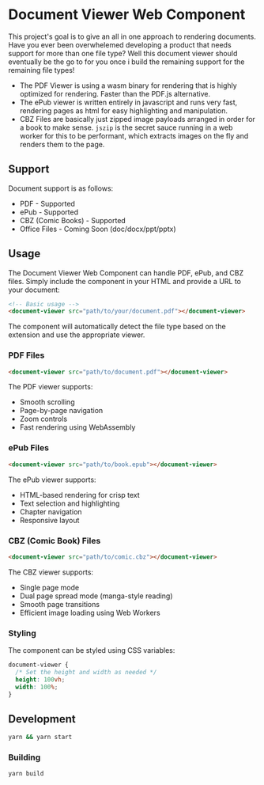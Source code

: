 # Document Viewer Web Component

This project's goal is to give an all in one approach to rendering documents. Have you ever been overwhelemed developing a product that needs support for more than one file type? Well this document viewer should eventually be the go to for you once i build the remaining support for the remaining file types!

- The PDF Viewer is using a wasm binary for rendering that is highly optimized for rendering. Faster than the PDF.js alternative. 
- The ePub viewer is written entirely in javascript and runs very fast, rendering pages as html for easy highlighting and manipulation.
- CBZ Files are basically just zipped image payloads arranged in order for a book to make sense. `jszip` is the secret sauce running in a web worker for this to be performant, which extracts images on the fly and renders them to the page.

## Support

Document support is as follows:

- PDF - Supported
- ePub - Supported
- CBZ (Comic Books) - Supported
- Office Files - Coming Soon (doc/docx/ppt/pptx)

## Usage

The Document Viewer Web Component can handle PDF, ePub, and CBZ files. Simply include the component in your HTML and provide a URL to your document:

```html
<!-- Basic usage -->
<document-viewer src="path/to/your/document.pdf"></document-viewer>
```

The component will automatically detect the file type based on the extension and use the appropriate viewer.

### PDF Files

```html
<document-viewer src="path/to/document.pdf"></document-viewer>
```

The PDF viewer supports:

- Smooth scrolling
- Page-by-page navigation
- Zoom controls
- Fast rendering using WebAssembly

### ePub Files

```html
<document-viewer src="path/to/book.epub"></document-viewer>
```

The ePub viewer supports:

- HTML-based rendering for crisp text
- Text selection and highlighting
- Chapter navigation
- Responsive layout

### CBZ (Comic Book) Files

```html
<document-viewer src="path/to/comic.cbz"></document-viewer>
```

The CBZ viewer supports:

- Single page mode
- Dual page spread mode (manga-style reading)
- Smooth page transitions
- Efficient image loading using Web Workers

### Styling

The component can be styled using CSS variables:

```css
document-viewer {
  /* Set the height and width as needed */
  height: 100vh;
  width: 100%;
}
```

## Development

```bash
yarn && yarn start
```

### Building

```bash
yarn build
```

